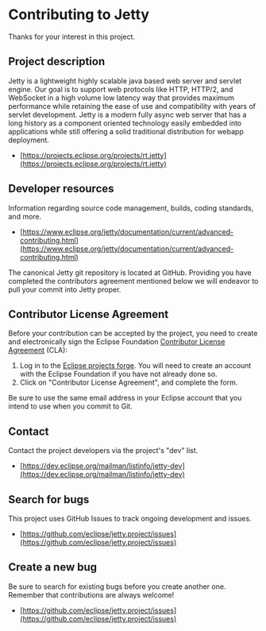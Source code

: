 Contributing to Jetty
=====================
Thanks for your interest in this project.

Project description
--------------------
Jetty is a lightweight highly scalable java based web server and servlet engine.
Our goal is to support web protocols like HTTP, HTTP/2, and WebSocket in a high
volume low latency way that provides maximum performance while retaining the ease
of use and compatibility with years of servlet development.
Jetty is a modern fully async web server that has a long history as a component
oriented technology easily embedded into applications while still offering a solid
traditional distribution for webapp deployment.

- [https://projects.eclipse.org/projects/rt.jetty](https://projects.eclipse.org/projects/rt.jetty)

Developer resources
--------------------
Information regarding source code management, builds, coding standards, and more.

- [https://www.eclipse.org/jetty/documentation/current/advanced-contributing.html](https://www.eclipse.org/jetty/documentation/current/advanced-contributing.html)

The canonical Jetty git repository is located at GitHub.  Providing you have completed the contributors agreement mentioned below we will endeavor to pull your commit into Jetty proper.

Contributor License Agreement
------------------------------
Before your contribution can be accepted by the project, you need to create and electronically sign the
Eclipse Foundation [Contributor License Agreement](https://www.eclipse.org/legal/CLA.php) (CLA):

1. Log in to the [Eclipse projects forge](https://projects.eclipse.org/user/login/sso). You will need to
   create an account with the Eclipse Foundation if you have not already done so.
2. Click on "Contributor License Agreement", and complete the form.

Be sure to use the same email address in your Eclipse account that you intend to use when you commit to Git.

Contact
--------
Contact the project developers via the project's "dev" list.

- [https://dev.eclipse.org/mailman/listinfo/jetty-dev](https://dev.eclipse.org/mailman/listinfo/jetty-dev)

Search for bugs
----------------
This project uses GitHub Issues to track ongoing development and issues.

- [https://github.com/eclipse/jetty.project/issues](https://github.com/eclipse/jetty.project/issues)

Create a new bug
-----------------
Be sure to search for existing bugs before you create another one. Remember that contributions are always welcome!

- [https://github.com/eclipse/jetty.project/issues](https://github.com/eclipse/jetty.project/issues)

